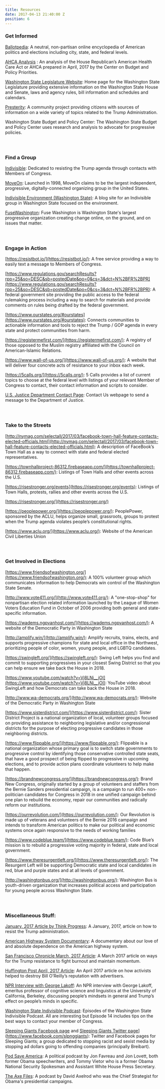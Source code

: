 ```yaml
---
title: Resources
date: 2017-04-13 21:40:00 Z
position: 6
---
```


### **Get Informed**

[<a href="https://www.ballotpedia.org/115th_United_States_Congress">Ballotpedia</a>](https://ballotpedia.org/115th_United_States_Congress):  A neutral, non-partisan online encyclopedia of American politics and elections including city, state, and federal levels.

[<a href="http://www.cbpp.org/sites/default/files/atoms/files/4-13-17health-factsheets-wa.pdf">AHCA Analysis</a>  ](http://www.cbpp.org/sites/default/files/atoms/files/4-13-17health-factsheets-wa.pdf): An analysis of the House Republican’s American Health Care Act or AHCA prepared in April, 2017 by the Center on Budget and Policy Priorities.

[<a href="http://leg.wa.gov/">Washington State Legislature Website</a>](http://leg.wa.gov/): Home page for the Washington State Legislature providing extensive information on the Washington State House and Senate, laws and agency rules, bill information and schedules and calendars.

[<a href="https://presterity.org/">Presterity</a>: ](https://presterity.org/)  A community project providing citizens with  sources of information on a wide variety of topics related to the Trump Administration.

[<a href="http://budgetandpolicy.org">](http://budgetandpolicy.org/)Washington State Budget and Policy Center</a>:  The Washington State Budget and Policy Center uses research and analysis to advocate for progressive policies.

### <br><br>Find a Group

[<a href="https://www.indivisibleguide.com/">Indivisible</a>](https://www.indivisibleguide.com/):  Dedicated to resisting the Trump agenda through contacts with Members of Congress.

[<a href="https://front.moveon.org/">MoveOn</a>](https://act.moveon.org/): Launched in 1998, MoveOn claims to be the largest independent, progressive, digitally-connected organizing group in the United States.

[<a href="https://indivisiblewaenvironment.wordpress.com/environment-leaders-summit-time/">Indivisible Environment (Washington State)</a>](https://indivisiblewaenvironment.wordpress.com/environment-leaders-summit-time/): A blog site for an Indivisible group in Washington State focused on the environment.

[<a href="http://fusewashington.org/">FuseWashington</a>](http://fusewashington.org/):  Fuse Washington is Washington State's largest progressive organization creating change online, on the ground, and on issues that matter.

### <br><br>Engage in Action

[https://resistbot.io/](https://resistbot.io/): A free service providing a way to easily text a message to Members of Congress.

[https://www.regulations.gov/searchResults?rpp=25&so=DESC&sb=postedDate&po=0&cs=3&dct=N%2BFR%2BPR](https://www.regulations.gov/searchResults?rpp=25&so=DESC&sb=postedDate&po=0&cs=3&dct=N%2BFR%2BPR): A federal government site providing the public access to the federal rulemaking process including a way to search for materials and provide comments on rules being drafted by the federal government.

[https://www.ourstates.org/#ourstates](https://www.ourstates.org/#ourstates): Connects communities to actionable information and tools to reject the Trump / GOP agenda in every state and protect communities from harm.

[https://registermefirst.com/](https://registermefirst.com/): A registry of those opposed to the Muslim registry affiliated with the Council on American-Islamic Relations.

[https://www.wall-of-us.org/](https://www.wall-of-us.org/): A website that will deliver four concrete acts of resistance to your inbox each week.

[https://5calls.org/](https://5calls.org/): 5 Calls provides a list of current topics to choose at the federal level with listings of your relevant Member of Congress to contact, their contact information and scripts to consider.

<a href="https://www.justice.gov/doj/webform/your-message-department-justice">U.S. Justice Department Contact Page</a>:  Contact Us webpage to send a message to the Department of Justice.

### <br><br>Take to the Streets

[http://nymag.com/selectall/2017/03/facebook-town-hall-feature-contacts-elected-officials.html](http://nymag.com/selectall/2017/03/facebook-town-hall-feature-contacts-elected-officials.html): A description of FaceBook’s Town Hall as a way to connect with state and federal elected representatives.

[https://townhallproject-86312.firebaseapp.com/](https://townhallproject-86312.firebaseapp.com/): Listings of Town Halls and other events across the U.S.

[https://risestronger.org/events](https://risestronger.org/events): Listings of Town Halls, protests, rallies and other events across the U.S.

[https://risestronger.org/](https://risestronger.org/)

[https://peoplepower.org/](https://peoplepower.org/): PeoplePower, sponsored by the ACLU, helps organize small, grassroots, groups to protest when the Trump agenda violates people’s constitutional rights.

[https://www.aclu.org/](https://www.aclu.org/): Website of the American Civil Liberties Union

### <br><br>Get Involved in Elections

[https://www.friendsofwashington.org/](https://www.friendsofwashington.org/): A 100% volunteer group which communicates information to help Democrats win control of the Washington State Senate.

[http://www.vote411.org/](http://www.vote411.org/): A "one-stop-shop" for nonpartisan election related information launched by the League of Women Voters Education Fund in October of 2006 providing both general and state-specific information.

[https://wadems.ngpvanhost.com/](https://wadems.ngpvanhost.com/): A website of the Democratic Party in Washington State

[http://amplify.win/](http://amplify.win/): Amplify recruits, trains, elects, and supports progressive champions for state and local office in the Northwest, prioritizing people of color, women, young people, and LGBTQ candidates.

[https://swingleft.org/](https://swingleft.org/): Swing Left helps you find and commit to supporting progressives in your closest Swing District so that you can help ensure we take back the House in 2018.

[https://www.youtube.com/watch?v=Vj8LNi__jOI](https://www.youtube.com/watch?v=Vj8LNi__jOI): YouTube video about SwingLeft and how Democrats can take back the House in 2018.

[http://www.wa-democrats.org/](http://www.wa-democrats.org/): Website of the Democratic Party in Washington State

[https://www.sisterdistrict.com/](https://www.sisterdistrict.com/): Sister District Project is a national organization of local, volunteer groups focused on providing assistance to neighboring legislative and/or congressional districts for the purpose of electing progressive candidates in those neighboring districts.

[https://www.flippable.org/](https://www.flippable.org/): Flippable is a national organization whose primary goal is to switch state governments to progressive control by identifying those conservative controlled state seats, that have a good prospect of being flipped to progressive in upcoming elections, and to provide action plans coordinate volunteers to help make that happen.

[https://brandnewcongress.org/](https://brandnewcongress.org/): Brand New Congress, originally started by a group of volunteers and staffers from the Bernie Sanders presidential campaign, is a campaign to run 400\+ non-politician candidates for Congress in 2018 in one unified campaign behind one plan to rebuild the economy, repair our communities and radically reform our institutions.

[https://ourrevolution.com/](https://ourrevolution.com/): Our Revolution is made up of veterans and volunteers of the Bernie 2016 campaign and intends to transform American politics to make our political and economic systems once again responsive to the needs of working families

[https://www.codeblue.team/](https://www.codeblue.team/): Code Blue’s mission is to rebuild a progressive voting majority in federal, state and local government.

[https://www.theresurgentleft.org/](https://www.theresurgentleft.org/): The Resurgent Left will be supporting Democratic state and local candidates in red, blue and purple states and at all levels of government.

[http://washingtonbus.org/](http://washingtonbus.org/): Washington Bus is youth-driven organization that increases political access and participation for young people across Washington State.

### <br><br>Miscellaneous Stuff:

[<a href="https://thinkprogress.org/a-simple-guide-to-how-you-can-throw-sand-in-the-trump-administrations-gears-64843da93664">January, 2017 Article by Think Progress</a>](https://thinkprogress.org/a-simple-guide-to-how-you-can-throw-sand-in-the-trump-administrations-gears-64843da93664): A January, 2017, article on how to resist the Trump administration.

[<a href="http://bepreparedtostop.org/">American Highway System Documentary</a>](http://bepreparedtostop.org/):  A documentary about our love of and absolute dependence on the American highway system.

[<a href="http://www.sfchronicle.com/politics/article/Next-step-for-Trump-resistance-Get-organized-11011955.php">San Francisco Chronicle March, 2017 Article</a>](http://www.sfchronicle.com/politics/article/Next-step-for-Trump-resistance-Get-organized-11011955.php): A March 2017 article on ways for the Trump resistance to fight burnout and maintain momentum.

[<a href="http://www.huffingtonpost.com/entry/bill-oreilly-advertiser-boycott_us_58ebdf24e4b0df7e20446bb4">Huffington Post April, 2017 Article</a>](http://www.huffingtonpost.com/entry/bill-oreilly-advertiser-boycott_us_58ebdf24e4b0df7e20446bb4): An April 2017 article on how activists helped to destroy Bill O’Reilly’s reputation with advertisers.

[<a href="http://ualrpublicradio.org/post/read-our-full-conversation-george-lakoff-your-brain-trump#stream/0">NPR Interview with  George Lakoff</a>](http://ualrpublicradio.org/post/read-our-full-conversation-george-lakoff-your-brain-trump#stream/0): An NPR interview with George Lakoff, emeritus professor of cognitive science and linguistics at the University of California, Berkeley, discussing people‘s mindsets in general and Trump’s effect on people’s minds in specific.

<a href="https://soundcloud.com/wsip">Washington State Indivisible Podcast</a>:  Episodes of the Washington State Indivisible Podcast.  All are interesting but Episode 14 includes tips on the best ways to contact your member of Congress.

[<a href="https://twitter.com/slpng_giants">Sleeping Giants Facebook page</a> ](https://twitter.com/slpng_giants) and <a href="[https://www.facebook.com/slpnggiants">Sleeping Giants Twitter page</a>](https://www.facebook.com/slpnggiants): Twitter and Facebook pages for Sleeping Giants; a group dedicated to stopping racist and sexist media by stopping ad dollars going to offending companies (principally Breibart).

<a href="https://getcrookedmedia.com/here-have-a-podcast-78ee56b5a323"> Pod Save America</a>:   A political podcast by Jon Favreau and Jon Lovett, both former Obama speechwriters, and Tommy Vietor who is a former Obama National Security Spokesman and Assistant White House Press Secretary.

<a href="http://podcast.cnn.com/axefiles">The Axe Files</a>:  A podcast by David Axelrod who was  the Chief Strategist for Obama's presidential campaigns.